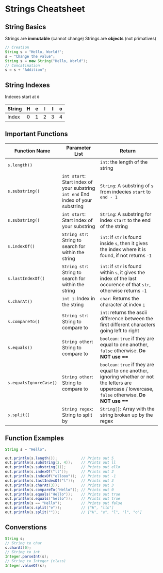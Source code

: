 # Strings Cheatsheet

## String Basics

Strings are **immutable** (cannot change)
Strings are **objects** (not primatives)

```java
// Creation
String s = "Hello, World!";
s = "Change the value";
String s = new String("Hello, World");
// Concatination
s = s + "Addition";
```

## String Indexes

Indexes start at `0`

| String | H   | e   | l   | l   | o   |
| ------ | --- | --- | --- | --- | --- |
| Index  | 0   | 1   | 2   | 3   | 4   |

## Important Functions

| Function Name          | Parameter List                                                                        | Return                                                                                                                                                  |
| ---------------------- | ------------------------------------------------------------------------------------- | ------------------------------------------------------------------------------------------------------------------------------------------------------- |
| `s.length()`           |                                                                                       | `int`: the length of the string                                                                                                                         |
| `s.substring()`        | `int start`: Start index of your substring <br> `int end` End index of your substring | `String`: A substring of `s` from indecies `start` to `end - 1`                                                                                         |
| `s.substring()`        | `int start`: Start index of your substring                                            | `String`: A substring for index `start` to the end of the string                                                                                        |
| `s.indexOf()`          | `String str`: String to search for within the string                                  | `int`: if `str` is found inside `s`, then it gives the index where it is found, if not returns `-1`                                                     |
| `s.lastIndexOf()`      | `String str`: String to search for within the string                                  | `int`: if `str` is found within `s`, it gives the index of the last occurence of that `str`, otherwise returns `-1`                                     |
| `s.charAt()`           | `int i`: Index in the string                                                          | `char`: Returns the character at index `i`                                                                                                              |
| `s.compareTo()`        | `String str`: String to compare to                                                    | `int`: returns the ascii difference between the first different characters going left to right                                                          |
| `s.equals()`           | `String other`: String to compare to                                                  | `boolean`: `true` if they are equal to one another, `false` otherwise. **Do NOT use ==**                                                                |
| `s.equalsIgnoreCase()` | `String other`: String to compare to                                                  | `boolean`: `true` if they are equal to one another, ignoring whether or not the letters are uppercase / lowercase, `false` otherwise. **Do NOT use ==** |
| `s.split()`            | `String regex`: String to split by                                                    | `String[]`: Array with the string broken up by the regex                                                                                                |

## Function Examples

``` java
String s = "Hello";

out.println(s.length());           // Prints out 5
out.println(s.substring(2, 4));    // Prints out ll
out.println(s.substring(1));       // Prints out ello
out.println(s.indexOf("ll"));      // Prints out 2
out.println(s.indexOf("ellooo"));  // Prints out -1
out.println(s.lastIndexOf("l"));   // Prints out 3
out.println(s.charAt(3));          // Prints out 3
out.println(s.compareTo("Hello")); // Prints out 0
out.println(s.equals("Hello"));    // Prints out true
out.println(s.equals("hello"));    // Prints out true
out.println(s == "Hello");         // Prints out false
out.println(s.split("e"));         // ["H", "llo"]
out.println(s.split(""));          // ["H", "e", "l", "l", "o"]
```

## Converstions

``` java
String s;
// String to char
s.charAt(0);
// String to int
Integer.parseInt(s);
// String to Integer (class)
Integer.valueOf(s);
```
